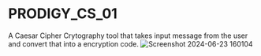# PRODIGY_CS_01
A Caesar Cipher Crytography tool that takes input message from the user and convert that into a encryption code.
![Screenshot 2024-06-23 160104](https://github.com/Aditya-rawat-bit/PRODIGY_CS_01/assets/172890872/fa84bf66-130c-42ce-bd4c-1e8895dae90e)
